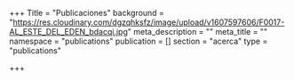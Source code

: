 +++
Title = "Publicaciones"
background = "https://res.cloudinary.com/dgzqhksfz/image/upload/v1607597606/F0017-AL_ESTE_DEL_EDEN_bdacqi.jpg"
meta_description = ""
meta_title = ""
namespace = "publications"
publication = []
section = "acerca"
type = "publications"

+++

